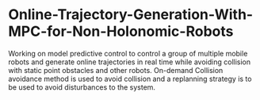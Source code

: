 # Online-Trajectory-Generation-With-MPC-for-Non-Holonomic-Robots
Working on model predictive control  to control a group of multiple mobile robots and generate online trajectories in real time while avoiding collision with static point obstacles and other robots. On-demand Collision avoidance method is used to avoid collision and a replanning strategy is to be used to avoid disturbances to the system.
